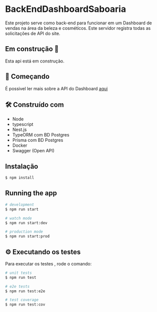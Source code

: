 # BackEndDashboardSaboaria

Este projeto serve como back-end para funcionar em um Dashboard de vendas na área da beleza e cosméticos. Este servidor registra todas as solicitações de API do site.

## Em construção :construction:
Esta api está em construção.

## 🚀 Começando

É possivel ler mais sobre a API do Dashboard [aqui](https://documenter.getpostman.com/view/24008527/2s93zE2zqu)

## 🛠️ Construído com

* Node  
* typescript
* Nest.js
* TypeORM com BD Postgres
* Prisma com BD Postgres
* Docker
* Swagger (Open API)

  
## Instalação

```bash
$ npm install
```

## Running the app

```bash
# development
$ npm run start

# watch mode
$ npm run start:dev

# production mode
$ npm run start:prod
```

## ⚙️ Executando os testes

Para executar os testes , rode o comando:
```bash
# unit tests
$ npm run test

# e2e tests
$ npm run test:e2e

# test coverage
$ npm run test:cov
```

